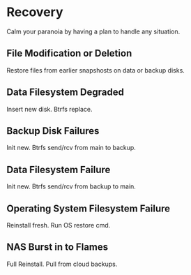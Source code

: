 # Recovery

Calm your paranoia by having a plan to handle any situation.

## File Modification or Deletion

Restore files from earlier snapshosts on data or backup disks.

## Data Filesystem Degraded

Insert new disk. Btrfs replace.

## Backup Disk Failures

Init new. Btrfs send/rcv from main to backup.

## Data Filesystem Failure

Init new. Btrfs send/rcv from backup to main.

## Operating System Filesystem Failure

Reinstall fresh. Run OS restore cmd.

## NAS Burst in to Flames

Full Reinstall. Pull from cloud backups.